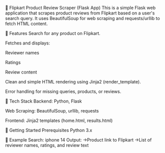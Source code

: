 🛒 Flipkart Product Review Scraper (Flask App)
This is a simple Flask web application that scrapes product reviews from Flipkart based on a user's search query. It uses BeautifulSoup for web scraping and requests/urllib to fetch HTML content.

🔧 Features
Search for any product on Flipkart.

Fetches and displays:

Reviewer names

Ratings

Review content

Clean and simple HTML rendering using Jinja2 (render_template).

Error handling for missing queries, products, or reviews.

🧰 Tech Stack
Backend: Python, Flask

Web Scraping: BeautifulSoup, urllib, requests

Frontend: Jinja2 templates (home.html, results.html)

🚀 Getting Started
Prerequisites
Python 3.x


🧪 Example
Search: iphone 14
Output: ->Product link to Flipkart
        ->List of reviewer names, ratings, and review text
